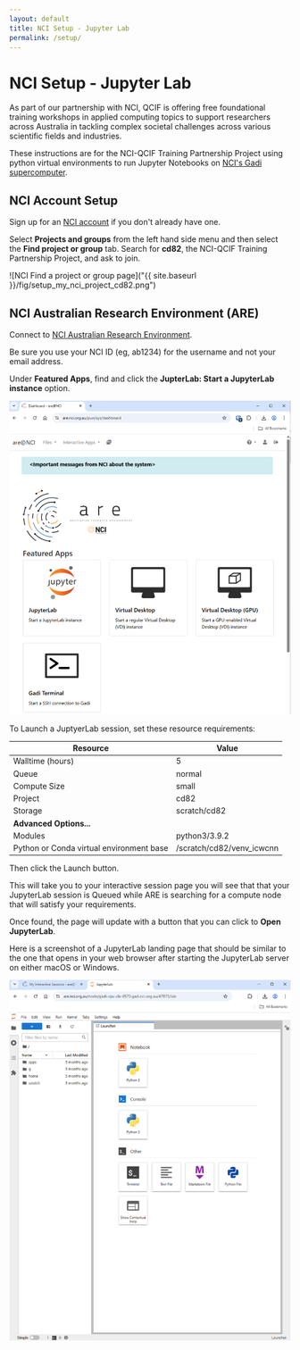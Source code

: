 ```yaml
---
layout: default
title: NCI Setup - Jupyter Lab
permalink: /setup/
---
```


# NCI Setup - Jupyter Lab

As part of our partnership with NCI, QCIF is offering free foundational training workshops in applied computing topics to support researchers across Australia in tackling complex societal challenges across various scientific fields and industries.

These instructions are for the NCI-QCIF Training Partnership Project using python virtual environments to run Jupyter Notebooks on [NCI's Gadi supercomputer].


## NCI Account Setup

Sign up for an [NCI account] if you don't already have one.

Select **Projects and groups** from the left hand side menu and then select the **Find project or group** tab. Search for **cd82**, the NCI-QCIF Training Partnership Project, and ask to join.

![NCI Find a project or group page]("{{ site.baseurl }}/fig/setup_my_nci_project_cd82.png")


## NCI Australian Research Environment (ARE)

Connect to [NCI Australian Research Environment].

Be sure you use your NCI ID (eg, ab1234) for the username and not your email address.

Under **Featured Apps**, find and click the **JupterLab: Start a JupyterLab instance** option.

<p align='center'>
  <img alt="NCI ARE JupyterLab" src="../fig/setup_nci_are_mainpage.png" width="750"/>
</p>

To Launch a JuptyerLab session, set these resource requirements:

| Resource                  | Value                                          |
|---------------------------|------------------------------------------------|
| Walltime (hours)          | 5                                              |
| Queue                     | normal                                         |
| Compute Size              | small                                          |
| Project                   | cd82                                           |
| Storage                   | scratch/cd82                                   |
| **Advanced Options...**       |                                                |
| Modules                   | python3/3.9.2                                  |
| Python or Conda virtual environment base | /scratch/cd82/venv_icwcnn</div> |


Then click the Launch button.

This will take you to your interactive session page you will see that that your JupyterLab session is Queued while ARE is searching for a compute node that will satisfy your requirements.

Once found, the page will update with a button that you can click to **Open JupyterLab**.

Here is a screenshot of a JupyterLab landing page that should be similar to the one that opens in your web browser after starting the JupyterLab server on either macOS or Windows.

<p align='center'>
  <img alt="JupyterLab landing page" src="../fig/setup_jupyterlab_landing_page.png" width="750"/>
</p>


<!-- Collect your link references at the bottom of your document -->

[NCI's Gadi supercomputer]: https://nci.org.au/news-events/events/introduction-gadi-4
[NCI account]: https://my.nci.org.au
[NCI Australian Research Environment]: https://are.nci.org.au

